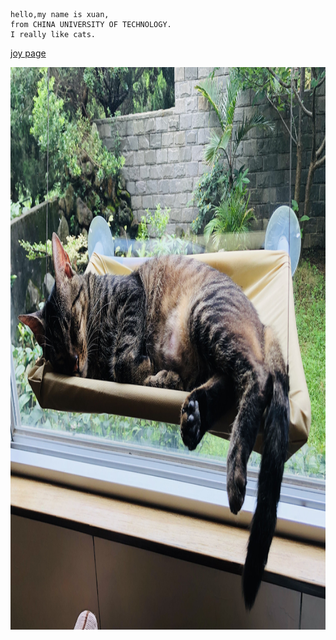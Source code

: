     hello,my name is xuan,
    from CHINA UNIVERSITY OF TECHNOLOGY.
    I really like cats.
    
[joy page](https://joywork00.github.io/)


<img src="IMG_0162.jpg" alt="mouse1" width="950" height="900">
